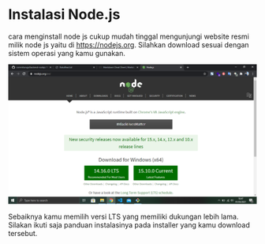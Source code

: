 Instalasi Node.js
=================

cara menginstall node js cukup mudah tinggal mengunjungi website resmi milik node js yaitu di https://nodejs.org. Silahkan download sesuai dengan sistem operasi yang kamu gunakan.

![Halaman Awal Nodejs](images/halaman_nodejs.png) 

Sebaiknya kamu memilih versi LTS yang memiliki dukungan lebih lama. Silakan ikuti saja panduan instalasinya pada installer yang kamu download tersebut.
